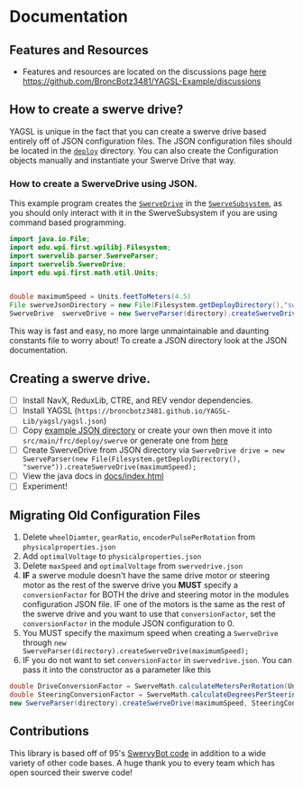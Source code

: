 # Documentation

## Features and Resources

* Features and resources are located on the discussions page [here](https://github.com/BroncBotz3481/YAGSL-Example/discussions) https://github.com/BroncBotz3481/YAGSL-Example/discussions

## How to create a swerve drive?

YAGSL is unique in the fact that you can create a swerve drive based entirely off of JSON configuration files. The JSON configuration files should be located in the [`deploy`](https://github.com/BroncBotz3481/YAGSL-Example/src/main/deploy) directory. You can also create the Configuration objects manually and instantiate your Swerve Drive that way.

### How to create a SwerveDrive using JSON.

This example program creates the [`SwerveDrive`](https://github.com/BroncBotz3481/YAGSL-Example/tree/main/src/main/java/swervelib/SwerveDrive.java) in the [`SwerveSubsystem`](https://github.com/BroncBotz3481/YAGSL-Example/tree/main/src/main/java/frc/robot/subsystems/swervedrive2/SwerveSubsystem.java), as you should only interact with it in the SwerveSubsystem if you are using command based programming.

```java
import java.io.File;
import edu.wpi.first.wpilibj.Filesystem;
import swervelib.parser.SwerveParser;
import swervelib.SwerveDrive;
import edu.wpi.first.math.util.Units;


double maximumSpeed = Units.feetToMeters(4.5)
File swerveJsonDirectory = new File(Filesystem.getDeployDirectory(),"swerve");
SwerveDrive  swerveDrive = new SwerveParser(directory).createSwerveDrive(maximumSpeed);

```

This way is fast and easy, no more large unmaintainable and daunting constants file to worry about! To create a JSON directory look at the JSON documentation.

## Creating a swerve drive.

* [ ] Install NavX, ReduxLib, CTRE, and REV vendor dependencies.
* [ ] Install YAGSL (`https://broncbotz3481.github.io/YAGSL-Lib/yagsl/yagsl.json`)
* [ ] Copy [example JSON directory](https://github.com/BroncBotz3481/YAGSL/tree/main/deploy) or create your own then move it into `src/main/frc/deploy/swerve` or generate one from [here](https://broncbotz3481.github.io/YAGSL-Example)
* [ ] Create SwerveDrive from JSON directory via `SwerveDrive drive = new SwerveParser(new File(Filesystem.getDeployDirectory(), "swerve")).createSwerveDrive(maximumSpeed);`
* [ ] View the java docs in [docs/index.html](https://broncbotz3481.github.io/YAGSL/)
* [ ] Experiment!

## Migrating Old Configuration Files

1. Delete `wheelDiamter`, `gearRatio`, `encoderPulsePerRotation` from `physicalproperties.json`
2. Add `optimalVoltage` to `physicalproperties.json`
3. Delete `maxSpeed` and `optimalVoltage` from `swervedrive.json`
4. **IF** a swerve module doesn't have the same drive motor or steering motor as the rest of the swerve drive you **MUST** specify a `conversionFactor` for BOTH the drive and steering motor in the modules configuration JSON file. IF one of the motors is the same as the rest of the swerve drive and you want to use that `conversionFactor`, set the `conversionFactor` in the module JSON configuration to 0.
5. You MUST specify the maximum speed when creating a `SwerveDrive` through `new SwerveParser(directory).createSwerveDrive(maximumSpeed);`
6. IF you do not want to set `conversionFactor` in `swervedrive.json`. You can pass it into the constructor as a parameter like this

```java
double DriveConversionFactor = SwerveMath.calculateMetersPerRotation(Units.inchesToMeters(WHEEL_DIAMETER), GEAR_RATIO, ENCODER_RESOLUTION);
double SteeringConversionFactor = SwerveMath.calculateDegreesPerSteeringRotation(GEAR_RATIO, ENCODER_RESOLUTION);
new SwerveParser(directory).createSwerveDrive(maximumSpeed, SteeringConversionFactor, DriveConversionFactor);
```

## Contributions

This library is based off of 95's [SwervyBot code](https://github.com/first95/FRC2023/tree/main/SwervyBot) in addition to a wide variety of other code bases. A huge thank you to every team which has open sourced their swerve code!
